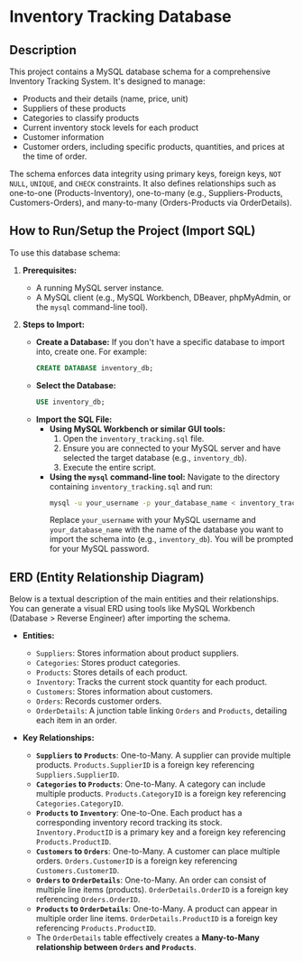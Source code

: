 # Inventory Tracking Database

## Description

This project contains a MySQL database schema for a comprehensive Inventory Tracking System. It's designed to manage:
*   Products and their details (name, price, unit)
*   Suppliers of these products
*   Categories to classify products
*   Current inventory stock levels for each product
*   Customer information
*   Customer orders, including specific products, quantities, and prices at the time of order.

The schema enforces data integrity using primary keys, foreign keys, `NOT NULL`, `UNIQUE`, and `CHECK` constraints. It also defines relationships such as one-to-one (Products-Inventory), one-to-many (e.g., Suppliers-Products, Customers-Orders), and many-to-many (Orders-Products via OrderDetails).

## How to Run/Setup the Project (Import SQL)

To use this database schema:

1.  **Prerequisites:**
    *   A running MySQL server instance.
    *   A MySQL client (e.g., MySQL Workbench, DBeaver, phpMyAdmin, or the `mysql` command-line tool).

2.  **Steps to Import:**
    *   **Create a Database:** If you don't have a specific database to import into, create one. For example:
        ```sql
        CREATE DATABASE inventory_db;
        ```
    *   **Select the Database:**
        ```sql
        USE inventory_db;
        ```
    *   **Import the SQL File:**
        *   **Using MySQL Workbench or similar GUI tools:**
            1.  Open the `inventory_tracking.sql` file.
            2.  Ensure you are connected to your MySQL server and have selected the target database (e.g., `inventory_db`).
            3.  Execute the entire script.
        *   **Using the `mysql` command-line tool:**
            Navigate to the directory containing `inventory_tracking.sql` and run:
            ```bash
            mysql -u your_username -p your_database_name < inventory_tracking.sql
            ```
            Replace `your_username` with your MySQL username and `your_database_name` with the name of the database you want to import the schema into (e.g., `inventory_db`). You will be prompted for your MySQL password.

## ERD (Entity Relationship Diagram)

Below is a textual description of the main entities and their relationships. You can generate a visual ERD using tools like MySQL Workbench (Database > Reverse Engineer) after importing the schema.

*   **Entities:**
    *   `Suppliers`: Stores information about product suppliers.
    *   `Categories`: Stores product categories.
    *   `Products`: Stores details of each product.
    *   `Inventory`: Tracks the current stock quantity for each product.
    *   `Customers`: Stores information about customers.
    *   `Orders`: Records customer orders.
    *   `OrderDetails`: A junction table linking `Orders` and `Products`, detailing each item in an order.

*   **Key Relationships:**
    *   **`Suppliers` to `Products`**: One-to-Many. A supplier can provide multiple products. `Products.SupplierID` is a foreign key referencing `Suppliers.SupplierID`.
    *   **`Categories` to `Products`**: One-to-Many. A category can include multiple products. `Products.CategoryID` is a foreign key referencing `Categories.CategoryID`.
    *   **`Products` to `Inventory`**: One-to-One. Each product has a corresponding inventory record tracking its stock. `Inventory.ProductID` is a primary key and a foreign key referencing `Products.ProductID`.
    *   **`Customers` to `Orders`**: One-to-Many. A customer can place multiple orders. `Orders.CustomerID` is a foreign key referencing `Customers.CustomerID`.
    *   **`Orders` to `OrderDetails`**: One-to-Many. An order can consist of multiple line items (products). `OrderDetails.OrderID` is a foreign key referencing `Orders.OrderID`.
    *   **`Products` to `OrderDetails`**: One-to-Many. A product can appear in multiple order line items. `OrderDetails.ProductID` is a foreign key referencing `Products.ProductID`.
    *   The `OrderDetails` table effectively creates a **Many-to-Many relationship between `Orders` and `Products`**.


